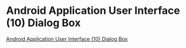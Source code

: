 # Android Application User Interface (10) Dialog Box
[Android Application User Interface (10) Dialog Box](https://aiwithcloud.com/2022/09/19/android_application_user_interface_10_dialog_box/)